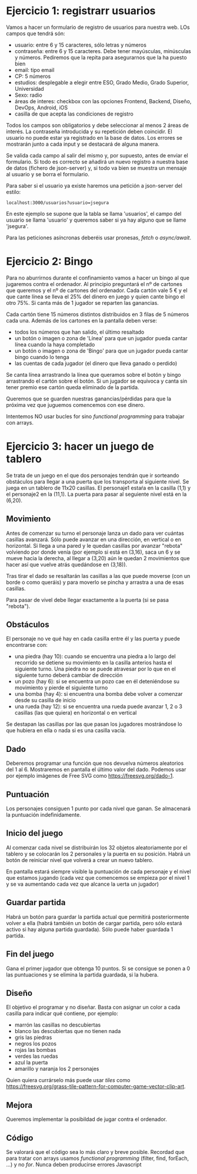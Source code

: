 # Ejercicio 1: registrarr usuarios
Vamos a hacer un formulario de registro de usuarios para nuestra web. LOs campos que tendrá són:
- usuario: entre 6 y 15 caracteres, sólo letras y números
- contraseña: entre 6 y 15 caracteres. Debe tener mayúsculas, minúsculas y números. Pediremos que la repita para asegurarnos que la ha puesto bien
- email: tipo email
- CP: 5 números
- estudios: desplegable a elegir entre ESO, Grado Medio, Grado Superior, Universidad
- Sexo: radio
- áreas de interes: checkbox con las opciones Frontend, Backend, Diseño, DevOps, Android, iOS
- casilla de que acepta las condiciones de registro

Todos los campos son obligatorios y debe seleccionar al menos 2 áreas de interés. La contraseña introducida y su repetición deben coincidir. El usuario no puede estar ya registrado en la base de datos. Los errores se mostrarán junto a cada input y se destacará de alguna manera.

Se valida cada campo al salir del mismo y, por supuesto, antes de enviar el formulario. Si todo es correcto se añadirá un nuevo registro a nuestra base de datos (fichero de json-server) y, si todo va bien se muestra un mensaje al usuario y se borra el formulario. 

Para saber si el usuario ya existe haremos una petición a json-server del estilo:
```
localhost:3000/usuarios?usuario=jsegura
```


En este ejemplo se supone que la tabla se llama 'usuarios', el campo del usuario se llama 'usuario' y queremos saber si ya hay alguno que se llame 'jsegura'. 

Para las peticiones asíncronas deberéis usar pronesas, _fetch_ o _async/await_.

# Ejercicio 2: Bingo

Para no aburrirnos durante el confinamiento vamos a hacer un bingo al que jugaremos contra el ordenador. Al principio preguntará el nº de cartones que queremos y el nº de cartones del ordenador. Cada cartón vale 5 € y el que cante línea se lleva el 25% del dinero en juego y quien cante bingo el otro 75%. Si canta más de 1 jugador se reparten las ganancias.

Cada cartón tiene 15 números distintos distribuidos en 3 filas de 5 números cada una. Además de los cartones en la pantalla deben verse:
- todos los números que han salido, el último resaltado
- un botón o imagen o zona de 'Línea' para que un jugador pueda cantar línea cuando la haya completado
- un botón o imagen o zona de 'Bingo' para que un jugador pueda cantar bingo cuando lo tenga
- las cuentas de cada jugador (el dinero que lleva ganado o perdido)

Se canta línea arrastrando la línea que queramos sobre el botón y bingo arrastrando el cartón sobre el botón. Si un jugador se equivoca y canta sin tener premio ese cartón queda eliminado de la partida.

Queremos que se guarden nuestras ganancias/pérdidas para que la próxima vez que juguemos comencemos con ese dinero.

Intentemos NO usar bucles for sino _functional programming_ para trabajar con arrays.

# Ejercicio 3: hacer un juego de tablero

Se trata de un juego en el que dos personajes tendrán que ir sorteando obstáculos para llegar a una puerta que los transporta al siguiente nivel. Se juega en un tablero de 11x20 casillas. El personaje1 estaŕa en la casilla (1,1) y el personaje2 en la (11,1). La puerta para pasar al seguiente nivel está en la (6,20). 

## Movimiento
Antes de comenzar su turno el personaje lanza un dado para ver cuántas casillas avanzará. Sólo puede avanzar en una dirección, en vertical o en horizontal. Si llega a una pared y le quedan casillas por avanzar "rebota" volviendo por donde venía (por ejemplo si está en (3,16), saca un 6 y se mueve hacia la derecha, al llegar a (3,20) aún le quedan 2 movimientos que hacer así que vuelve atrás quedándose en (3,18)).

Tras tirar el dado se resaltarán las casillas a las que puede moverse (con un borde o como queráis) y para moverlo se pincha y arrastra a una de esas casillas.

Para pasar de vivel debe llegar exactamente a la puerta (si se pasa "rebota").

## Obstáculos
El personaje no ve qué hay en cada casilla entre él y las puerta y puede encontrarse con:
- una piedra (hay 10): cuando se encuentra una piedra a lo largo del recorrido se detiene su movimiento en la casilla anterios hasta el siguiente turno. Una piedra no se puede atravesar por lo que en el siguiente turno deberá cambiar de dirección
- un pozo (hay 6): si se encuentra un pozo cae en él deteniéndose su movimiento y pierde el siguiente turno
- una bomba (hay 4): si encuentra una bomba debe volver a comenzar desde su casilla de inicio
- una rueda (hay 12): si se encuentra una rueda puede avanzar 1, 2 o 3 casillas (las que quiera) en horizontal o en vertical

Se destapan las casillas por las que pasan los jugadores mostrándose lo que hubiera en ella o nada si es una casilla vacía. 

## Dado
Deberemos programar una función que nos devuelva números aleatorios del 1 al 6. Mostraremos en pantalla el último valor del dado. Podemos usar por ejemplo imágenes de Free SVG como https://freesvg.org/dado-1.

## Puntuación
Los personajes consiguen 1 punto por cada nivel que ganan. Se almacenará la puntuación indefinidamente.

## Inicio del juego
Al comenzar cada nivel se distribuirán los 32 objetos aleatoriamente por el tablero y se colocarán los 2 personales y la puerta en su posición. Habrá un botón de reiniciar nivel que volverá a crear un nuevo tablero.

En pantalla estará siempre visible la puntuación de cada personaje y el nivel que estamos jugando (cada vez que comencemos se empieza por el nivel 1 y se va aumentando cada vez que alcance la uerta un jugador)

## Guardar partida
Habrá un botón para guardar la partida actual que permitirá posteriormente volver a ella (habrá también un botón de cargar partida, pero sólo estará activo si hay alguna partida guardada). Sólo puede haber guardada 1 partida.

## Fin del juego
Gana el primer jugador que obtenga 10 puntos. Si se consigue se ponen a 0 las puntuaciones y se elimina la partida guardada, si la hubera.

## Diseño
El objetivo el programar y no diseñar. Basta con asignar un color a cada casilla para indicar qué contiene, por ejemplo:
- marrón las casillas no descubiertas
- blanco las descubiertas que no tienen nada
- gris las piedras
- negros los pozos
- rojas las bombas
- verdes las ruedas
- azul la puerta
- amarillo y naranja los 2 personajes

Quien quiera currárselo más puede usar _tiles_ como https://freesvg.org/grass-tile-pattern-for-computer-game-vector-clip-art.

## Mejora
Queremos implementar la posibildad de jugar contra el ordenador.

## Código
Se valorará que el código sea lo más claro y breve posible. Recordad que para tratar con arrays usamos _functional programming_ (filter, find, forEach, ...) y no _for_. Nunca deben producirse errores Javascript

